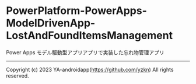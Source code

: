 # PowerPlatform-PowerApps-ModelDrivenApp-LostAndFoundItemsManagement

Power Apps モデル駆動型アプリアプリで実装した忘れ物管理アプリ

---

Copyright (c) 2023 YA-androidapp(https://github.com/yzkn) All rights reserved.
